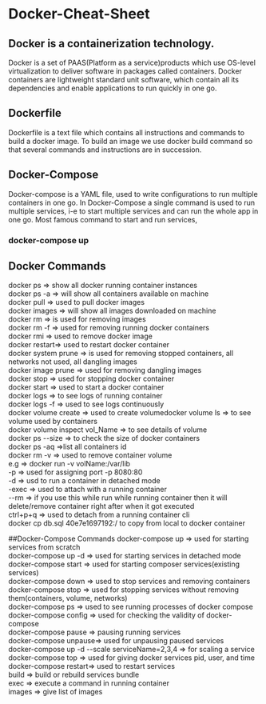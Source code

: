 # Docker-Cheat-Sheet
## Docker is a containerization technology. 
Docker is a set of PAAS(Platform as a service)products which use OS-level virtualization to deliver software in packages called containers.
Docker containers are lightweight standard unit software, which contain all its dependencies and enable applications to run quickly in one go.

## Dockerfile
Dockerfile is a text file which contains all instructions and commands to build a docker image. To build an image we use docker build command so that several commands and instructions are in succession.


## Docker-Compose
Docker-compose is a YAML file, used to write configurations to run multiple containers in one go. In Docker-Compose a single command is used to run multiple services, i-e to start multiple services and can run the whole app in one go. Most famous command to start and run services,
### docker-compose up


## Docker Commands

docker ps     => show all docker running container instances<br> 
docker ps -a  => will show all containers available on machine<br> 
docker pull   => used to pull docker images<br> 
docker images => will show all images downloaded on machine<br> 
docker rm     => is used for removing images<br> 
docker rm -f  => used for removing running docker containers<br> 
docker rmi    => used to remove docker image<br> 
docker restart=> used to restart docker container<br> 
docker system prune   => is used for removing stopped containers, all networks not used, all dangling images<br> 
docker image prune    => used for removing dangling images<br> 
docker stop           => used for stopping docker container<br> 
docker start          => used to start a docker container<br> 
docker logs           => to see logs of running container<br> 
docker logs -f        => used to see logs continuously<br> 
docker volume create  => used to create volumedocker volume ls => to see volume used by containers<br> 
docker volume inspect vol_Name => to see details of volume<br> 
docker ps --size      => to check the size of docker containers<br> 
docker ps -aq         =>list all containers id<br> 
docker rm -v          => used to remove container volume<br> 
e.g                   => docker run -v volName:/var/lib <br> 
      -p    => used for assigning port -p 8080:80<br> 
      -d    => usd to run a container in detached mode<br> 
      -exec => used to attach with a running container<br> 
      --rm  => if you use this while run while running container then it will delete/remove container right after when it got executed<br> 
      ctrl+p+q => used to detach from a running container cli<br> 
      docker cp db.sql 40e7e1697192:/ to copy from local to docker container<br> 

##Docker-Compose Commands
docker-compose up     => used for starting services from scratch<br> 
docker-compose up -d  => used for starting services in detached mode<br> 
docker-compose start  => used for starting composer services(existing services)<br> 
docker-compose down   => used to stop services and removing containers<br> 
docker-compose stop   => used for stopping services without removing them(containers, volume, networks)<br> 
docker-compose ps     => used to see running processes of docker compose<br> 
docker-compose config => used for checking the validity of docker-compose<br> 
docker-compose pause  => pausing running services<br> 
docker-compose unpause=> used for unpausing paused services<br> 
docker-compose up -d --scale serviceName=2,3,4 => for scaling a service<br> 
docker-compose top    => used for giving docker services pid, user, and time<br> 
docker-compose restart=> used to restart services<br> 
      build           => build or rebuild services bundle <br> 
      exec            => execute a command in running container<br> 
      images          => give list of images<br> 
